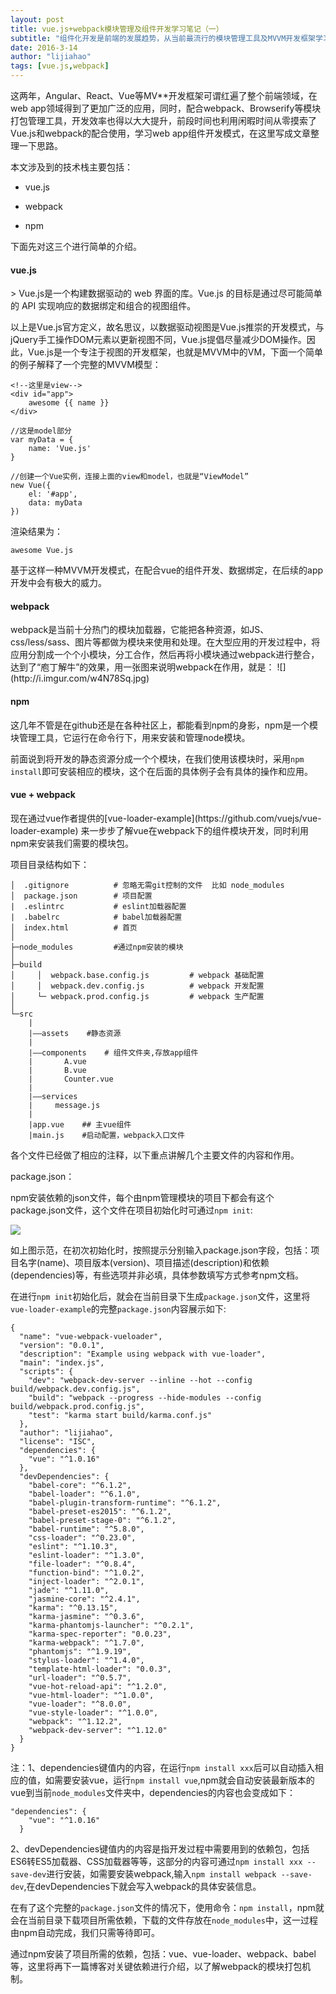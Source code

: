 ```yaml
---
layout: post
title: vue.js+webpack模块管理及组件开发学习笔记（一）
subtitle: "组件化开发是前端的发展趋势，从当前最流行的模块管理工具及MVVM开发框架学习新的开发模式"
date: 2016-3-14
author: "lijiahao"
tags: [vue.js,webpack]
---
```

这两年，Angular、React、Vue等MV**开发框架可谓红遍了整个前端领域，在web app领域得到了更加广泛的应用，同时，配合webpack、Browserify等模块打包管理工具，开发效率也得以大大提升，前段时间也利用闲暇时间从零摸索了Vue.js和webpack的配合使用，学习web app组件开发模式，在这里写成文章整理一下思路。

本文涉及到的技术栈主要包括：

- vue.js

- webpack

- npm

下面先对这三个进行简单的介绍。

<h4>vue.js</h4>
> Vue.js是一个构建数据驱动的 web 界面的库。Vue.js 的目标是通过尽可能简单的 API 实现响应的数据绑定和组合的视图组件。

以上是Vue.js官方定义，故名思议，以数据驱动视图是Vue.js推崇的开发模式，与jQuery手工操作DOM元素以更新视图不同，Vue.js提倡尽量减少DOM操作。因此，Vue.js是一个专注于视图的开发框架，也就是MVVM中的VM，下面一个简单的例子解释了一个完整的MVVM模型：
	
	<!--这里是view-->
	<div id="app">
		awesome {{ name }}
	</div>

	//这是model部分
	var myData = {
		name: 'Vue.js'
	}

	//创建一个Vue实例，连接上面的view和model，也就是“ViewModel”
	new Vue({
		el: '#app',
		data: myData
	})

渲染结果为：
	
	awesome Vue.js

基于这样一种MVVM开发模式，在配合vue的组件开发、数据绑定，在后续的app开发中会有极大的威力。

<h4>webpack</h4>
webpack是当前十分热门的模块加载器，它能把各种资源，如JS、css/less/sass、图片等都做为模块来使用和处理。在大型应用的开发过程中，将应用分割成一个个小模块，分工合作，然后再将小模块通过webpack进行整合，达到了“庖丁解牛”的效果，用一张图来说明webpack在作用，就是：
![](http://i.imgur.com/w4N78Sq.jpg)
<h4>npm</h4>
这几年不管是在github还是在各种社区上，都能看到npm的身影，npm是一个模块管理工具，它运行在命令行下，用来安装和管理node模块。

前面说到将开发的静态资源分成一个个模块，在我们使用该模块时，采用`npm install`即可安装相应的模块，这个在后面的具体例子会有具体的操作和应用。

<h4>vue + webpack</h4>
现在通过vue作者提供的[vue-loader-example](https://github.com/vuejs/vue-loader-example)
来一步步了解vue在webpack下的组件模块开发，同时利用npm来安装我们需要的模块包。

项目目录结构如下：

	│  .gitignore          # 忽略无需git控制的文件  比如 node_modules
	│  package.json        # 项目配置
	|  .eslintrc           # eslint加载器配置
	|  .babelrc			   # babel加载器配置
	│  index.html          # 首页
	│
	├─node_modules         #通过npm安装的模块
	│
	├─build
	│     │  webpack.base.config.js         # webpack 基础配置
	│     │  webpack.dev.config.js          # webpack 开发配置
	│     └─ webpack.prod.config.js         # webpack 生产配置
	│
	└─src
		|
		|——assets	 #静态资源 
		|
		|——components    # 组件文件夹,存放app组件
		|		A.vue
		|		B.vue
		|		Counter.vue
		|
		|——services
		|     message.js
		|
		|app.vue	## 主vue组件
		|main.js    #启动配置，webpack入口文件
		

各个文件已经做了相应的注释，以下重点讲解几个主要文件的内容和作用。

package.json：

npm安装依赖的json文件，每个由npm管理模块的项目下都会有这个
package.json文件，这个文件在项目初始化时可通过`npm init`:

![](http://i.imgur.com/Ns1AKzn.png)

如上图示范，在初次初始化时，按照提示分别输入package.json字段，包括：项目名字(name)、项目版本(version)、项目描述(description)和依赖(dependencies)等，有些选项并非必填，具体参数填写方式参考npm文档。

在进行`npm init`初始化后，就会在当前目录下生成`package.json`文件，这里将`vue-loader-example`的完整`package.json`内容展示如下:

	{
	  "name": "vue-webpack-vueloader",
	  "version": "0.0.1",
	  "description": "Example using webpack with vue-loader",
	  "main": "index.js",
	  "scripts": {
	    "dev": "webpack-dev-server --inline --hot --config build/webpack.dev.config.js",
	    "build": "webpack --progress --hide-modules --config build/webpack.prod.config.js",
	    "test": "karma start build/karma.conf.js"
	  },
	  "author": "lijiahao",
	  "license": "ISC",
	  "dependencies": {
	    "vue": "^1.0.16"
	  },
	  "devDependencies": {
	    "babel-core": "^6.1.2",
	    "babel-loader": "^6.1.0",
	    "babel-plugin-transform-runtime": "^6.1.2",
	    "babel-preset-es2015": "^6.1.2",
	    "babel-preset-stage-0": "^6.1.2",
	    "babel-runtime": "^5.8.0",
	    "css-loader": "^0.23.0",
	    "eslint": "^1.10.3",
	    "eslint-loader": "^1.3.0",
	    "file-loader": "^0.8.4",
	    "function-bind": "^1.0.2",
	    "inject-loader": "^2.0.1",
	    "jade": "^1.11.0",
	    "jasmine-core": "^2.4.1",
	    "karma": "^0.13.15",
	    "karma-jasmine": "^0.3.6",
	    "karma-phantomjs-launcher": "^0.2.1",
	    "karma-spec-reporter": "0.0.23",
	    "karma-webpack": "^1.7.0",
	    "phantomjs": "^1.9.19",
	    "stylus-loader": "^1.4.0",
	    "template-html-loader": "0.0.3",
	    "url-loader": "^0.5.7",
	    "vue-hot-reload-api": "^1.2.0",
	    "vue-html-loader": "^1.0.0",
	    "vue-loader": "^8.0.0",
	    "vue-style-loader": "^1.0.0",
	    "webpack": "^1.12.2",
	    "webpack-dev-server": "^1.12.0"
	  }
	}

注：1、dependencies键值内的内容，在运行`npm install xxx`后可以自动插入相应的值，如需要安装vue，运行`npm install vue`,npm就会自动安装最新版本的vue到当前`node_modules`文件夹中，dependencies的内容也会变成如下：

	"dependencies": {
	    "vue": "^1.0.16"
	  }

2、devDependencies键值内的内容是指开发过程中需要用到的依赖包，包括ES6转ES5加载器、CSS加载器等等，这部分的内容可通过`npm install xxx --save-dev`进行安装，如需要安装webpack,输入`npm install webpack --save-dev`,在devDependencies下就会写入webpack的具体安装信息。

在有了这个完整的`package.json`文件的情况下，使用命令：`npm install`，npm就会在当前目录下载项目所需依赖，下载的文件存放在`node_modules`中，这一过程由npm自动完成，我们只需等待即可。

通过npm安装了项目所需的依赖，包括：vue、vue-loader、webpack、babel等，这里将再下一篇博客对关键依赖进行介绍，以了解webpack的模块打包机制。




